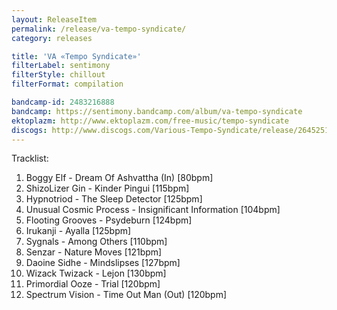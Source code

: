 ```yaml
---
layout: ReleaseItem
permalink: /release/va-tempo-syndicate/
category: releases

title: 'VA «Tempo Syndicate»'
filterLabel: sentimony
filterStyle: chillout
filterFormat: compilation

bandcamp-id: 2483216888
bandcamp: https://sentimony.bandcamp.com/album/va-tempo-syndicate
ektoplazm: http://www.ektoplazm.com/free-music/tempo-syndicate
discogs: http://www.discogs.com/Various-Tempo-Syndicate/release/2645251
---
```


Tracklist:

01. Boggy Elf - Dream Of Ashvattha (In) [80bpm]
02. ShizoLizer Gin - Kinder Pingui [115bpm]
03. Hypnotriod - The Sleep Detector [125bpm]
04. Unusual Cosmic Process - Insignificant Information [104bpm]
05. Flooting Grooves - Psydeburn [124bpm]
06. Irukanji - Ayalla [125bpm]
07. Sygnals - Among Others [110bpm]
08. Senzar - Nature Moves [121bpm]
09. Daoine Sidhe - Mindslipses [127bpm]
10. Wizack Twizack - Lejon [130bpm]
11. Primordial Ooze - Trial [120bpm]
12. Spectrum Vision - Time Out Man (Out) [120bpm]
